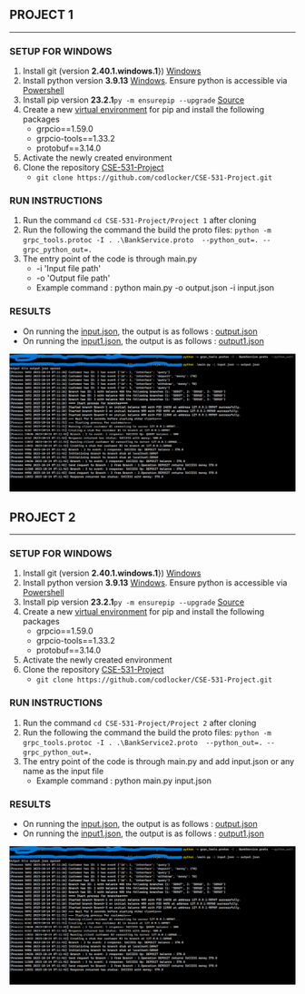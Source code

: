 ## PROJECT 1
---------------------------
### SETUP FOR WINDOWS

1. Install git (version **2.40.1.windows.1**}) [Windows](https://git-scm.com/download/win)
2. Install python version **3.9.13** [Windows](https://www.python.org/downloads/). Ensure python is accessible via [Powershell](https://learn.microsoft.com/en-us/windows/python/beginners)
3. Install pip version **23.2.1**``` py -m ensurepip --upgrade ``` [Source](https://pip.pypa.io/en/stable/installation/)
4. Create a new [virtual environment](https://packaging.python.org/en/latest/guides/installing-using-pip-and-virtual-environments/) for pip and install the following packages
   - grpcio==1.59.0
   - grpcio-tools==1.33.2
   - protobuf==3.14.0
5. Activate the newly created environment
6. Clone the repository [CSE-531-Project](https://github.com/codlocker/CSE-531-Project)
   - ```git clone https://github.com/codlocker/CSE-531-Project.git``` 

### RUN INSTRUCTIONS
1. Run the command ```cd CSE-531-Project/Project 1``` after cloning
2. Run the following the command the build the proto files: ```python -m grpc_tools.protoc -I . .\BankService.proto  --python_out=. --grpc_python_out=.```
3. The entry point of the code is through main.py
   - -i 'Input file path'
   - -o 'Output file path'
   - Example command : python main.py -o output.json -i input.json
  
### RESULTS

- On running the [input.json](./Project%201/input.json), the output is as follows : [output.json](./Project%201/output.json)
- On running the [input1.json](./Project%201/input1.json), the output is as follows : [output1.json](./Project%201/output1.json)

![Project1-result](Project1-Result.png)

## PROJECT 2
---------------------------
### SETUP FOR WINDOWS

1. Install git (version **2.40.1.windows.1**}) [Windows](https://git-scm.com/download/win)
2. Install python version **3.9.13** [Windows](https://www.python.org/downloads/). Ensure python is accessible via [Powershell](https://learn.microsoft.com/en-us/windows/python/beginners)
3. Install pip version **23.2.1**``` py -m ensurepip --upgrade ``` [Source](https://pip.pypa.io/en/stable/installation/)
4. Create a new [virtual environment](https://packaging.python.org/en/latest/guides/installing-using-pip-and-virtual-environments/) for pip and install the following packages
   - grpcio==1.59.0
   - grpcio-tools==1.33.2
   - protobuf==3.14.0
5. Activate the newly created environment
6. Clone the repository [CSE-531-Project](https://github.com/codlocker/CSE-531-Project)
   - ```git clone https://github.com/codlocker/CSE-531-Project.git``` 

### RUN INSTRUCTIONS
1. Run the command ```cd CSE-531-Project/Project 2``` after cloning
2. Run the following the command the build the proto files: ```python -m grpc_tools.protoc -I . .\BankService2.proto  --python_out=. --grpc_python_out=.```
3. The entry point of the code is through main.py and add input.json or any name as the input file 
   - Example command : python main.py input.json
  
### RESULTS

- On running the [input.json](./Project%201/input.json), the output is as follows : [output.json](./Project%201/output.json)
- On running the [input1.json](./Project%201/input1.json), the output is as follows : [output1.json](./Project%201/output1.json)

![Project1-result](Project1-Result.png)
